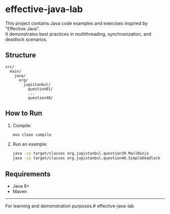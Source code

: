 # effective-java-lab

This project contains Java code examples and exercises inspired by "Effective Java".  
It demonstrates best practices in multithreading, synchronization, and deadlock scenarios.

## Structure

```
src/
  main/
    java/
      org/
        jugistanbul/
          question01/   
          ...
          question40/   
```

## How to Run

1. Compile:
    ```bash
    mvn clean compile
    ```
2. Run an example:
    ```bash
    java -cp target/classes org.jugistanbul.question39.MailNinja
    java -cp target/classes org.jugistanbul.question40.SimpleDeadlock
    ```

## Requirements

- Java 8+
- Maven

---
For learning and demonstration purposes.# effective-java-lab

